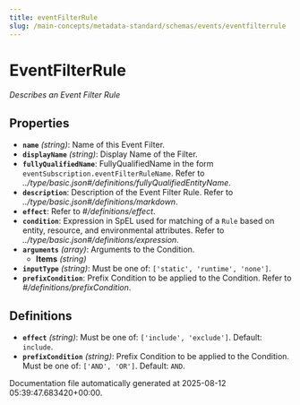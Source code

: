 ```yaml
---
title: eventFilterRule
slug: /main-concepts/metadata-standard/schemas/events/eventfilterrule
---
```


# EventFilterRule

*Describes an Event Filter Rule*

## Properties

- **`name`** *(string)*: Name of this Event Filter.
- **`displayName`** *(string)*: Display Name of the Filter.
- **`fullyQualifiedName`**: FullyQualifiedName in the form `eventSubscription.eventFilterRuleName`. Refer to *../type/basic.json#/definitions/fullyQualifiedEntityName*.
- **`description`**: Description of the Event Filter Rule. Refer to *../type/basic.json#/definitions/markdown*.
- **`effect`**: Refer to *#/definitions/effect*.
- **`condition`**: Expression in SpEL used for matching of a `Rule` based on entity, resource, and environmental attributes. Refer to *../type/basic.json#/definitions/expression*.
- **`arguments`** *(array)*: Arguments to the Condition.
  - **Items** *(string)*
- **`inputType`** *(string)*: Must be one of: `['static', 'runtime', 'none']`.
- **`prefixCondition`**: Prefix Condition to be applied to the Condition. Refer to *#/definitions/prefixCondition*.
## Definitions

- **`effect`** *(string)*: Must be one of: `['include', 'exclude']`. Default: `include`.
- **`prefixCondition`** *(string)*: Prefix Condition to be applied to the Condition. Must be one of: `['AND', 'OR']`. Default: `AND`.


Documentation file automatically generated at 2025-08-12 05:39:47.683420+00:00.
